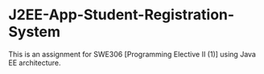 # J2EE-App-Student-Registration-System
This is an assignment for SWE306 [Programming Elective II (1)] using Java EE architecture.
